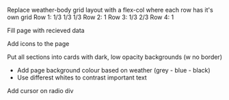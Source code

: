 Replace weather-body grid layout with a flex-col where each row has it's own grid
Row 1:
    1/3 1/3 1/3
Row 2:
    1
Row 3:
    1/3 2/3
Row 4:
    1

Fill page with recieved data

Add icons to the page

Put all sections into cards with dark, low opacity backgrounds (w no border)
- Add page background colour based on weather (grey - blue - black)
- Use differest whites to contrast important text

Add cursor on radio div
